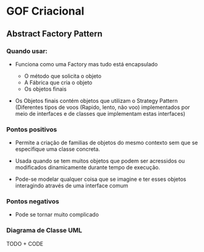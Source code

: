 # GOF Criacional

## Abstract Factory Pattern

### Quando usar:
- Funciona como uma Factory mas tudo está encapsulado
  - O método que solicita o objeto
  - A Fábrica que cria o objeto
  - Os objetos finais

- Os Objetos finais contém objetos que utilizam o Strategy Pattern (Diferentes tipos de voos (Rapido, lento, não voo) implementados por meio de interfaces e de classes que implementam estas interfaces)



### Pontos positivos
- Permite a criação de familias de objetos do mesmo contexto sem que se especifique uma classe concreta.

- Usada quando se tem muitos objetos que podem ser acressidos ou modificados dinamicamente durante tempo de execução.

- Pode-se modelar qualquer coisa que se imagine e ter esses objetos interagindo através de uma interface comum

### Pontos negativos

- Pode se tornar muito complicado

### Diagrama de Classe UML
TODO + CODE
